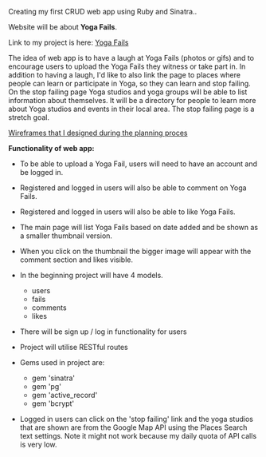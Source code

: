 Creating my first CRUD web app using Ruby and Sinatra..

Website will be about **Yoga Fails**.

Link to my project is here:
[Yoga Fails](https://yogafails.herokuapp.com/)

The idea of web app is to have a laugh at Yoga Fails (photos or gifs) and to encourage users to upload the Yoga Fails they witness or take part in.  In addition to having a laugh, I'd like to also link the page to places where people can learn or participate in Yoga, so they can learn and stop failing.  On the stop failing page Yoga studios and yoga groups will be able to list information about themselves.  It will be a directory for people to learn more about Yoga studios and events in their local area.  The stop failing page is a stretch goal.

[Wireframes that I designed during the planning proces](https://github.com/billyvollman/yoga-fails/blob/master/Wireframes%20of%20app.JPG)

**Functionality of web app:**
* To be able to upload a Yoga Fail, users will need to have an account and be logged in.
* Registered and logged in users will also be able to comment on Yoga Fails.
* Registered and logged in users will also be able to like Yoga Fails.
* The main page will list Yoga Fails based on date added and be shown as a smaller thumbnail version.
* When you click on the thumbnail the bigger image will appear with the comment section and likes visible.

* In the beginning project will have 4 models.
    - users
    - fails
    - comments
    - likes

* There will be sign up / log in functionality for users
* Project will utilise RESTful routes
* Gems used in project are:
    - gem 'sinatra'
    - gem 'pg'
    - gem 'active_record'
    - gem 'bcrypt'

* Logged in users can click on the 'stop failing' link and the yoga studios that are shown are from the Google Map API using the Places Search text settings.  Note it might not work because my daily quota of API calls is very low. 
